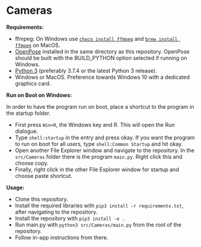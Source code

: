 # Cameras

**Requirements:**

* ffmpeg: On Windows use [`choco install ffmpeg`](https://chocolatey.org/) and [`brew install ffmpeg`](https://brew.sh/) on MacOS.
* [OpenPose](https://github.com/CMU-Perceptual-Computing-Lab/openpose.git "OpenPose GitHub Repository") installed in the same directory as this repository. OpenPose should be built with the BUILD_PYTHON option selected if running on Windows.
* [Python 3](https://www.python.org/downloads/ "Python Download") (preferably 3.7.4 or the latest Python 3 release).
* Windows or MacOS. Preference towards Windows 10 with a dedicated graphics card.


**Run on Boot on Windows:**

In order to have the program run on boot, place a shortcut to the program in the startup folder.
* First press `Win+R`, the Windows key and R. This will open the Run dialogue.
* Type `shell:startup` in the entry and press okay. If you want the program to run on boot for all users, type `shell:Common Startup` and hit okay.
* Open another File Explorer window and navigate to the repository. In the `src/Cameras` folder there is the program `main.py`. Right click this and choose copy.
* Finally, right click in the other File Explorer window for startup and choose paste shortcut.


**Usage:**

* Clone this repository.
* Install the required libraries with `pip3 install -r requirements.txt`, after navigating to the repository.
* Install the repository with `pip3 install -e .`
* Run main.py with `python3 src/Cameras/main.py` from the root of the repository.
* Follow in-app instructions from there.
